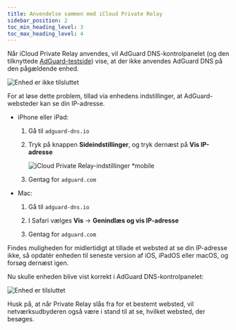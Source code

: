 ```yaml
---
title: Anvendelse sammen med iCloud Private Relay
sidebar_position: 2
toc_min_heading_level: 3
toc_max_heading_level: 4
---
```


Når iCloud Private Relay anvendes, vil AdGuard DNS-kontrolpanelet (og den tilknyttede [AdGuard-testside](https://adguard.com/test.html)) vise, at der ikke anvendes AdGuard DNS på den pågældende enhed.

![Enhed er ikke tilsluttet](https://cdn.adtidy.org/content/kb/dns/private/solving_problems/icloud_private_relay/device-not-connected.jpeg)

For at løse dette problem, tillad via enhedens indstillinger, at AdGuard-websteder kan se din IP-adresse.

- iPhone eller iPad:

    1. Gå til `adguard-dns.io`

    1. Tryk på knappen **Sideindstillinger**, og tryk dernæst på **Vis IP-adresse**

        ![iCloud Private Relay-indstillinger *mobile](https://cdn.adtidy.org/content/kb/dns/private/solving_problems/icloud_private_relay/icloudpr.jpg)

    1. Gentag for `adguard.com`

- Mac:

    1. Gå til `adguard-dns.io`

    1. I Safari vælges **Vis** → **Genindlæs og vis IP-adresse**

    1. Gentag for `adguard.com`

Findes muligheden for midlertidigt at tillade et websted at se din IP-adresse ikke, så opdatér enheden til seneste version af iOS, iPadOS eller macOS, og forsøg dernæst igen.

Nu skulle enheden blive vist korrekt i AdGuard DNS-kontrolpanelet:

![Enhed er tilsluttet](https://cdn.adtidy.org/content/kb/dns/private/solving_problems/icloud_private_relay/device-connected.jpeg)

Husk på, at når Private Relay slås fra for et bestemt websted, vil netværksudbyderen også være i stand til at se, hvilket websted, der besøges.

